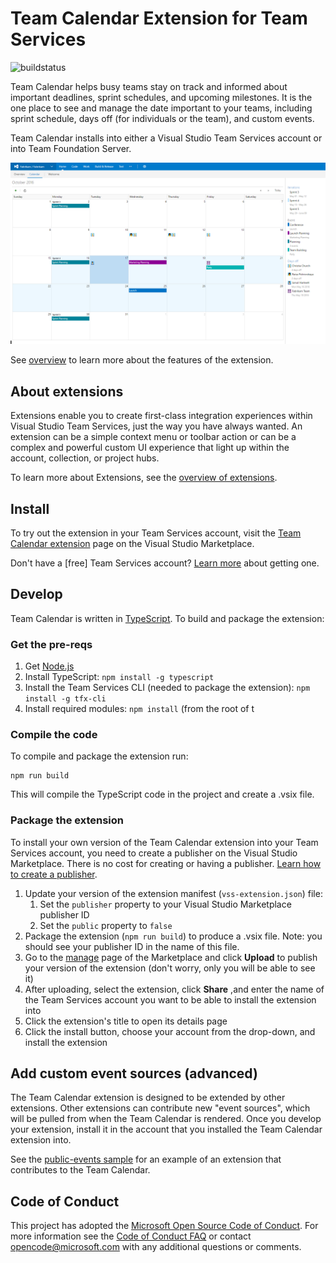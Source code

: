 # Team Calendar Extension for Team Services

![buildstatus](https://mseng.visualstudio.com/_apis/public/build/definitions/b924d696-3eae-4116-8443-9a18392d8544/2715/badge)

Team Calendar helps busy teams stay on track and informed about important deadlines, sprint schedules, and upcoming milestones. It is the one place to see and manage the date important to your teams, including sprint schedule, days off (for individuals or the team), and custom events.

Team Calendar installs into either a Visual Studio Team Services account or into Team Foundation Server.

![screenshot](static/images/calendar-screen-shot.png)

See [overview](overview.md) to learn more about the features of the extension.

## About extensions

Extensions enable you to create first-class integration experiences within Visual Studio Team Services, just the way you have always wanted. An extension can be a simple context menu or toolbar action or can be a complex and powerful custom UI experience that light up within the account, collection, or project hubs. 

To learn more about Extensions, see the [overview of extensions](https://www.visualstudio.com/docs/integrate/extensions/overview).

## Install

To try out the extension in your Team Services account, visit the [Team Calendar extension](https://marketplace.visualstudio.com/items?itemName=ms-devlabs.team-calendar) page on the Visual Studio Marketplace.

Don't have a [free] Team Services account? [Learn more](https://www.visualstudio.com/team-services/) about getting one.

## Develop
 
Team Calendar is written in [TypeScript](https://www.typescriptlang.org/). To build and package the extension:

### Get the pre-reqs

1. Get [Node.js](https://nodejs.org/)
2. Install TypeScript: `npm install -g typescript`
3. Install the Team Services CLI (needed to package the extension): `npm install -g tfx-cli`
4. Install required modules: `npm install` (from the root of t

### Compile the code

To compile and package the extension run:

```
npm run build
```

This will compile the TypeScript code in the project and create a .vsix file.
   
### Package the extension

To install your own version of the Team Calendar extension into your Team Services account, you need to create a publisher on the Visual Studio Marketplace. There is no cost for creating or having a publisher. [Learn how to create a publisher](https://www.visualstudio.com/docs/integrate/extensions/publish/overview).

1. Update your version of the extension manifest (`vss-extension.json`) file:
   1. Set the `publisher` property to your Visual Studio Marketplace publisher ID 
   2. Set the `public` property to `false`
2. Package the extension (`npm run build`) to produce a .vsix file. Note: you should see your publisher ID in the name of this file.
3. Go to the [manage](https://marketplace.visualstudio.com/manage) page of the Marketplace and click **Upload** to publish your version of the extension (don't worry, only you will be able to see it)
5. After uploading, select the extension, click **Share** ,and enter the name of the Team Services account you want to be able to install the extension into
6. Click the extension's title to open its details page
7. Click the install button, choose your account from the drop-down, and install the extension

## Add custom event sources (advanced)

The Team Calendar extension is designed to be extended by other extensions. Other extensions can contribute new "event sources", which will be pulled from when the Team Calendar is rendered. Once you develop your extension, install it in the account that you installed the Team Calendar extension into.

See the [public-events sample](https://github.com/Microsoft/vsts-extension-samples/tree/master/calendar-public-events) for an example of an extension that contributes to the Team Calendar.

## Code of Conduct

This project has adopted the [Microsoft Open Source Code of Conduct](https://opensource.microsoft.com/codeofconduct/). For more information see the [Code of Conduct FAQ](https://opensource.microsoft.com/codeofconduct/faq/) or contact [opencode@microsoft.com](mailto:opencode@microsoft.com) with any additional questions or comments.
